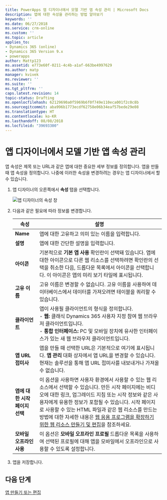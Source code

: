 ```yaml
---
title: PowerApps 앱 디자이너에서 모델 기반 앱 속성 관리 | Microsoft Docs
description: 앱에 대한 속성을 관리하는 방법 알아보기
keywords: ''
ms.date: 06/27/2018
ms.service: crm-online
ms.custom: ''
ms.topic: article
applies_to:
- Dynamics 365 (online)
- Dynamics 365 Version 9.x
- powerapps
author: Mattp123
ms.assetid: e773e60f-0211-4c4b-a1af-663be4997629
ms.author: matp
manager: kvivek
ms.reviewer: ''
ms.suite: ''
ms.tgt_pltfrm: ''
caps.latest.revision: 14
topic-status: Drafting
ms.openlocfilehash: 62129690a0f5969b6f0f749e110eca001f2c0c8b
ms.sourcegitcommit: aba996b1773ecdf62758e06b34eaf57bede29e08
ms.translationtype: HT
ms.contentlocale: ko-KR
ms.lasthandoff: 08/08/2018
ms.locfileid: "39693300"
---
```

# <a name="manage-model-driven-app-properties-in-the-app-designer"></a>앱 디자이너에서 모델 기반 앱 속성 관리

앱 속성은 제목 또는 URL과 같은 앱에 대한 중요한 세부 정보를 정의합니다. 앱을 만들 때 앱 속성을 정의합니다. 나중에 이러한 속성을 변경하려는 경우는 앱 디자이너에서 할 수 있습니다.  
  
1.  앱 디자이너의 오른쪽에서 **속성** 탭을 선택합니다.  
  
    ![앱 디자이너의 속성 창](media/app-designer-properties-tab.png "앱 디자이너의 속성 창")  
  
2.  다음과 같은 필요에 따라 정보를 변경합니다.  

    |속성|설명|  
    |--------------|-----------------|
    |**Name**|앱에 대한 고유하고 의미 있는 이름을 입력합니다.|  
    |**설명**|앱에 대한 간단한 설명을 입력합니다.|  
    |**아이콘**|기본적으로 **기본 앱 사용** 확인란이 선택돼 있습니다. 앱에 대한 아이콘으로 다른 웹 리소스를 선택하려면 확인란의 선택을 취소한 다음, 드롭다운 목록에서 아이콘을 선택합니다. 이 아이콘은 앱의 미리 보기 타일에 표시됩니다.|
    |**고유 이름**| 고유 이름은 변경할 수 없습니다. 고유 이름을 사용하여 데이터베이스에서 데이터를 가져오려면 테이블을 쿼리할 수 있습니다.| 
    |**클라이언트**|앱이 사용될 클라이언트의 형식을 정의합니다.<br/>-  **웹:** 클래식 Dynamics 365 사용자 지정 참여 웹 브라우저 클라이언트입니다.<br/>-  **통합 인터페이스:** PC 및 모바일 장치에 유사한 인터페이스가 있는 새 웹 브라우저 클라이언트입니다.|
    |**앱 URL 접미사**| 앱을 만들 때 선택한 URL은 기본적으로 여기에 표시됩니다. **앱 관리** 대화 상자에서 앱 URL을 변경할 수 있습니다. 현재는 솔루션을 통해 앱 URL 접미사를 내보내거나 가져올 수 없습니다.|
    |**앱에 대한 시작 페이지 선택**|이 옵션을 사용하면 사용자 환경에서 사용할 수 있는 웹 리소스에서 선택할 수 있습니다. 만든 시작 페이지에는 비디오에 대한 링크, 업그레이드 지침 또는 시작 정보와 같은 사용자에게 유용한 정보가 포함될 수 있습니다. 시작 페이지로 사용할 수 있는 HTML 파일과 같은 웹 리소스를 만드는 방법에 대한 자세한 내용은 [웹 응용 프로그램을 확장하기 위한 웹 리소스 만들기 및 편집](create-edit-web-resources.md)을 참조하세요.|
    |**모바일 오프라인 사용**|이 옵션은 **모바일 오프라인 프로필** 드롭다운 목록을 사용하여 선택된 프로필에 대해 앱을 모바일에서 오프라인으로 사용할 수 있도록 설정합니다.|
  
3.  앱을 저장합니다.  
  
## <a name="next-steps"></a>다음 단계  
 [앱 만들기 또는 편집](create-edit-app.md)
